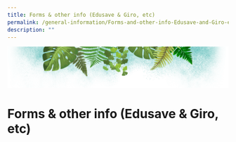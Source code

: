```yaml
---
title: Forms & other info (Edusave & Giro, etc)
permalink: /general-information/Forms-and-other-info-Edusave-and-Giro-etc/
description: ""
---
```

![](/images/Banner.png)

# Forms & other info (Edusave & Giro, etc)


